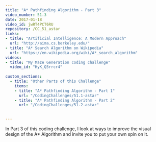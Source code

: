 ```yaml
---
title: "A* Pathfinding Algorithm - Part 3"
video_number: 51.3
date: 2017-01-18
video_id: jwRT4PCT6RU
repository: /CC_51_astar
links:
- title: "Artificial Intelligence: A Modern Approach"  
  url: "http://aima.cs.berkeley.edu/"
- title: "A* Search Algorithm on Wikipedia"  
  url: "https://en.wikipedia.org/wiki/A*_search_algorithm"
videos:
- title: "My Maze Generation coding challenge"
  video_id: "HyK_Q5rrcr4" 
  
custom_sections:
  - title: "Other Parts of this Challenge"
    items:
    - title: "A* Pathfinding Algorithm - Part 1"
      url: "/CodingChallenges/51.1-astar"
    - title: "A* Pathfinding Algorithm - Part 2"
      url: "/CodingChallenges/51.2-astar"

  
---
```


In Part 3 of this coding challenge, I look at ways to improve the visual design of the A* Algorithm and invite you to put your own spin on it.


